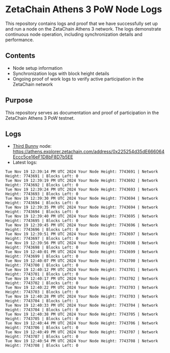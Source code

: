 # ZetaChain Athens 3 PoW Node Logs
This repository contains logs and proof that we have successfully set up and run a node on the ZetaChain Athens 3 network. The logs demonstrate continuous node operation, including synchronization details and performance.

## Contents
- Node setup information
- Synchronization logs with block height details
- Ongoing proof of work logs to verify active participation in the ZetaChain network

## Purpose
This repository serves as documentation and proof of participation in the ZetaChain Athens 3 PoW testnet.

## Logs

- [Third Bunny](https://thirdbunny.xyz/) node: https://athens.explorer.zetachain.com/address/0x225254d35dE666064Eccc5ce16eF1D8bF8D7b5EE
- Latest logs:
```
Tue Nov 19 12:39:14 PM UTC 2024 Your Node Height: 7743691 | Network Height: 7743691 | Blocks Left: 0
Tue Nov 19 12:39:19 PM UTC 2024 Your Node Height: 7743692 | Network Height: 7743692 | Blocks Left: 0
Tue Nov 19 12:39:24 PM UTC 2024 Your Node Height: 7743693 | Network Height: 7743693 | Blocks Left: 0
Tue Nov 19 12:39:30 PM UTC 2024 Your Node Height: 7743694 | Network Height: 7743694 | Blocks Left: 0
Tue Nov 19 12:39:35 PM UTC 2024 Your Node Height: 7743694 | Network Height: 7743694 | Blocks Left: 0
Tue Nov 19 12:39:40 PM UTC 2024 Your Node Height: 7743695 | Network Height: 7743695 | Blocks Left: 0
Tue Nov 19 12:39:45 PM UTC 2024 Your Node Height: 7743696 | Network Height: 7743696 | Blocks Left: 0
Tue Nov 19 12:39:51 PM UTC 2024 Your Node Height: 7743697 | Network Height: 7743697 | Blocks Left: 0
Tue Nov 19 12:39:56 PM UTC 2024 Your Node Height: 7743698 | Network Height: 7743698 | Blocks Left: 0
Tue Nov 19 12:40:01 PM UTC 2024 Your Node Height: 7743699 | Network Height: 7743699 | Blocks Left: 0
Tue Nov 19 12:40:07 PM UTC 2024 Your Node Height: 7743700 | Network Height: 7743700 | Blocks Left: 0
Tue Nov 19 12:40:12 PM UTC 2024 Your Node Height: 7743701 | Network Height: 7743701 | Blocks Left: 0
Tue Nov 19 12:40:17 PM UTC 2024 Your Node Height: 7743702 | Network Height: 7743702 | Blocks Left: 0
Tue Nov 19 12:40:22 PM UTC 2024 Your Node Height: 7743703 | Network Height: 7743703 | Blocks Left: 0
Tue Nov 19 12:40:28 PM UTC 2024 Your Node Height: 7743703 | Network Height: 7743704 | Blocks Left: 1
Tue Nov 19 12:40:33 PM UTC 2024 Your Node Height: 7743704 | Network Height: 7743704 | Blocks Left: 0
Tue Nov 19 12:40:38 PM UTC 2024 Your Node Height: 7743705 | Network Height: 7743705 | Blocks Left: 0
Tue Nov 19 12:40:44 PM UTC 2024 Your Node Height: 7743706 | Network Height: 7743706 | Blocks Left: 0
Tue Nov 19 12:40:49 PM UTC 2024 Your Node Height: 7743707 | Network Height: 7743707 | Blocks Left: 0
Tue Nov 19 12:40:54 PM UTC 2024 Your Node Height: 7743708 | Network Height: 7743708 | Blocks Left: 0
```
